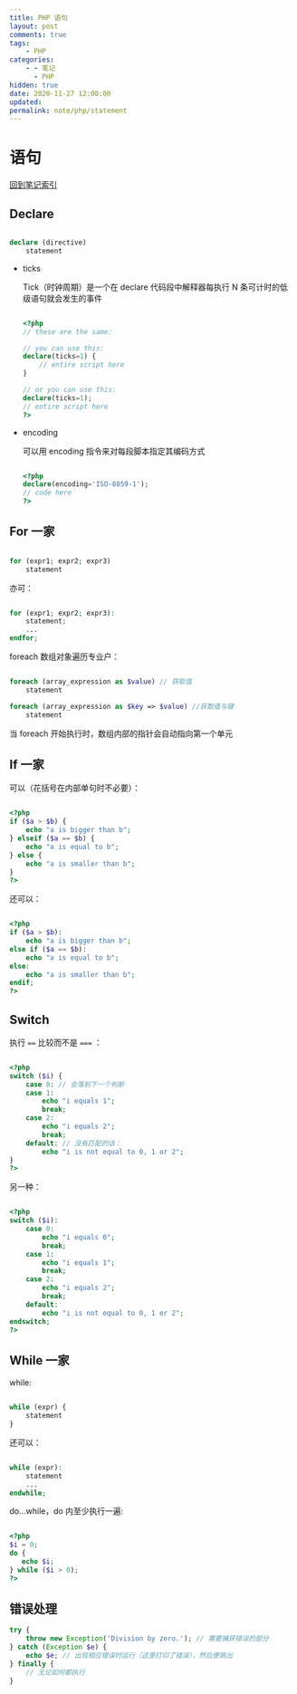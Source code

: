 ```yaml
---
title: PHP 语句
layout: post
comments: true
tags:
    - PHP
categories:
    - - 笔记
      - PHP
hidden: true
date: 2020-11-27 12:00:00
updated:
permalink: note/php/statement
---
```


# 语句

[回到笔记索引](note/php/index)

## Declare

```PHP

declare (directive)
    statement

```

-   ticks

    Tick（时钟周期）是一个在 declare 代码段中解释器每执行 N 条可计时的低级语句就会发生的事件

    ```PHP

    <?php
    // these are the same:

    // you can use this:
    declare(ticks=1) {
        // entire script here
    }

    // or you can use this:
    declare(ticks=1);
    // entire script here
    ?>

    ```

-   encoding

    可以用 encoding 指令来对每段脚本指定其编码方式

    ```PHP

    <?php
    declare(encoding='ISO-8859-1');
    // code here
    ?>

    ```

## For 一家

```PHP

for (expr1; expr2; expr3)
    statement

```

亦可：

```PHP

for (expr1; expr2; expr3):
    statement;
    ...
endfor;

```

foreach 数组对象遍历专业户：

```PHP

foreach (array_expression as $value) // 获取值
    statement

foreach (array_expression as $key => $value) //获取值与键
    statement

```

当 foreach 开始执行时，数组内部的指针会自动指向第一个单元

## If 一家

可以（花括号在内部单句时不必要）：

```PHP

<?php
if ($a > $b) {
    echo "a is bigger than b";
} elseif ($a == $b) {
    echo "a is equal to b";
} else {
    echo "a is smaller than b";
}
?>

```

还可以：

```PHP

<?php
if ($a > $b):
    echo "a is bigger than b";
else if ($a == $b):
    echo "a is equal to b";
else:
    echo "a is smaller than b";
endif;
?>

```

## Switch

执行 `==` 比较而不是 `===` ：

```PHP

<?php
switch ($i) {
    case 0: // 会落到下一个判断
    case 1:
        echo "i equals 1";
        break;
    case 2:
        echo "i equals 2";
        break;
    default: // 没有匹配的话：
        echo "i is not equal to 0, 1 or 2";
}
?>

```

另一种：

```PHP

<?php
switch ($i):
    case 0:
        echo "i equals 0";
        break;
    case 1:
        echo "i equals 1";
        break;
    case 2:
        echo "i equals 2";
        break;
    default:
        echo "i is not equal to 0, 1 or 2";
endswitch;
?>

```

## While 一家

while:

```PHP

while (expr) {
    statement
}

```

还可以：

```PHP

while (expr):
    statement
    ...
endwhile;

```

do...while，do 内至少执行一遍:

```PHP

<?php
$i = 0;
do {
   echo $i;
} while ($i > 0);
?>

```

## 错误处理

```PHP
try {
    throw new Exception('Division by zero.'); // 需要捕获错误的部分
} catch (Exception $e) {
    echo $e; // 出现相应错误时运行（这里打印了错误），然后便跳出
} finally {
    // 无论如何都执行
}
```
